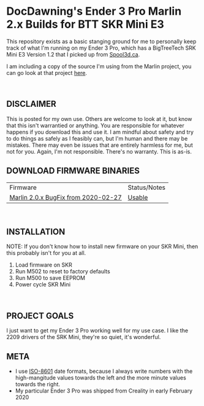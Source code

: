 <H1>DocDawning's Ender 3 Pro Marlin 2.x Builds for BTT SKR Mini E3</H1>
<p>This repository exists as a basic stanging ground for me to personally keep track of what I'm running on my Ender 3 Pro, which has a BigTreeTech SRK Mini E3 Version 1.2 that I picked up from <a href="https://spool3d.ca/bigtreetech-skr-mini-e3-v1-2-control-board-with-tmc-2209-uart/">Spool3d.ca</a>.</p>

<p>I am including a copy of the source I'm using from the Marlin project, you can go look at that project <a href="https://github.com/MarlinFirmware/Marlin">here</a>.</p>

<BR />
<H2>DISCLAIMER</H2>
This is posted for my own use. Others are welcome to look at it, but know that this isn't warrantied or anything. You are responsible for whatever happens if you download this and use it. I am mindful about safety and try to do things as safely as I feasibly can, but I'm human and there may be mistakes. There may even be issues that are entirely harmless for me, but not for you. Again, I'm not responsible. There's no warranty. This is as-is.

<BR />
<H2>DOWNLOAD FIRMWARE BINARIES</H2>
<TABLE>
<TR><TD>Firmware</TD><TD>Status/Notes</TD></TR>
<TR>
	<TD><a href="https://github.com/docdawning/ender-3-pro-skr-mini-e3-v12/blob/master/Marlin-2.0.x/Marlin-bugfix-2.0.x-20200227/FIRMWARE/firmware.bin?raw=true">Marlin 2.0.x BugFix from 2020-02-27</a></TD>
	<TD><a href="https://raw.githubusercontent.com/docdawning/ender-3-pro-skr-mini-e3-v12/master/Marlin-2.0.x/Marlin-bugfix-2.0.x-20200227/notes.txt">Usable</a></TD>
</TR>
</TABLE>

<BR />
<H2>INSTALLATION</H2>
NOTE: If you don't know how to install new firmware on your SKR Mini, then this probably isn't for you at all.<BR />

1. Load firmware on SKR
2. Run M502 to reset to factory defaults
3. Run M500 to save EEPROM
4. Power cycle SKR Mini

<BR />
<H2>PROJECT GOALS</H2>
I just want to get my Ender 3 Pro working well for my use case. I like the 2209 drivers of the SRK Mini, they're so quiet, it's wonderful.

<BR />
<H2>META</H2>
<UL>
	<LI>I use <a href="https://en.wikipedia.org/wiki/ISO_8601">ISO-8601</a> date formats, because I always write numbers with the high-mangitude values towards the left and the more minute values towards the right.</LI>
	<LI>My particular Ender 3 Pro was shipped from Creality in early February 2020</LI>
</UL>
